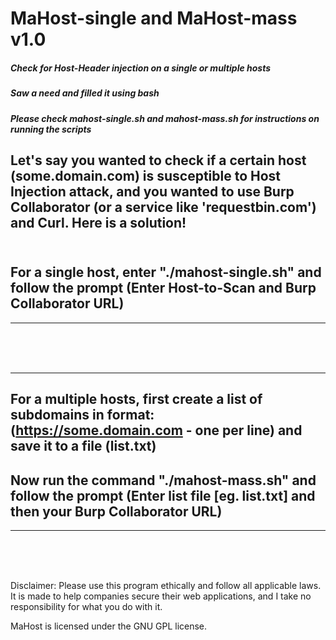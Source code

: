 # MaHost-single and MaHost-mass v1.0

##### Check for Host-Header injection on a single or multiple hosts
##### Saw a need and filled it using bash
##### Please check mahost-single.sh and mahost-mass.sh for instructions on running the scripts

Let's say you wanted to check if a certain host (some.domain.com) is susceptible to Host Injection attack,
and you wanted to use Burp Collaborator (or a service like 'requestbin.com') and Curl. Here is a solution!
<br>
<br>
----------------------------------------------------------------------------------------------------------
## For a single host, enter "./mahost-single.sh" and follow the prompt (Enter Host-to-Scan and Burp Collaborator URL)
----------------------------------------------------------------------------------------------------------

<br>
<br>
<br>

----------------------------------------------------------------------------------------------------------
## For a multiple hosts, first create a list of subdomains in format: (https://some.domain.com - one per line) and save it to a file (list.txt)
## Now run the command "./mahost-mass.sh" and follow the prompt (Enter list file [eg. list.txt] and then your Burp Collaborator URL)
----------------------------------------------------------------------------------------------------------

<br>
<br>
<br>


Disclaimer: Please use this program ethically and follow all applicable laws. It is made to help companies secure their web applications, and I take no responsibility for what you do with it.

MaHost is licensed under the GNU GPL license.
